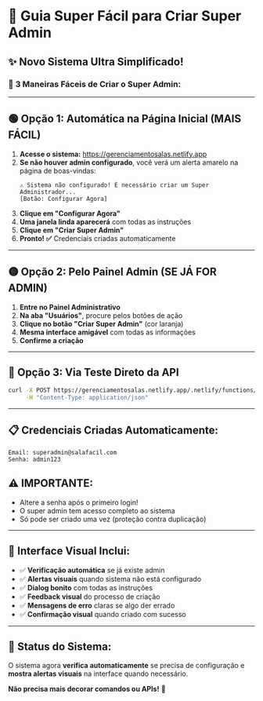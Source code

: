 # 🚀 Guia Super Fácil para Criar Super Admin

## ✨ **Novo Sistema Ultra Simplificado!**

### 🎯 **3 Maneiras Fáceis de Criar o Super Admin:**

---

## 🟢 **Opção 1: Automática na Página Inicial (MAIS FÁCIL)**

1. **Acesse o sistema:** https://gerenciamentosalas.netlify.app
2. **Se não houver admin configurado**, você verá um alerta amarelo na página de boas-vindas:
   ```
   ⚠️ Sistema não configurado! É necessário criar um Super Administrador...
   [Botão: Configurar Agora]
   ```
3. **Clique em "Configurar Agora"**
4. **Uma janela linda aparecerá** com todas as instruções
5. **Clique em "Criar Super Admin"**
6. **Pronto! ✅** Credenciais criadas automaticamente

---

## 🟡 **Opção 2: Pelo Painel Admin (SE JÁ FOR ADMIN)**

1. **Entre no Painel Administrativo**
2. **Na aba "Usuários"**, procure pelos botões de ação
3. **Clique no botão "Criar Super Admin"** (cor laranja)
4. **Mesma interface amigável** com todas as informações
5. **Confirme a criação**

---

## 🔵 **Opção 3: Via Teste Direto da API**

```bash
curl -X POST https://gerenciamentosalas.netlify.app/.netlify/functions/create-super-admin \
     -H "Content-Type: application/json"
```

---

## 📋 **Credenciais Criadas Automaticamente:**

```
Email: superadmin@salafacil.com
Senha: admin123
```

## ⚠️ **IMPORTANTE:** 
- Altere a senha após o primeiro login!
- O super admin tem acesso completo ao sistema
- Só pode ser criado uma vez (proteção contra duplicação)

---

## 🎨 **Interface Visual Inclui:**

- ✅ **Verificação automática** se já existe admin
- ✅ **Alertas visuais** quando sistema não está configurado  
- ✅ **Dialog bonito** com todas as instruções
- ✅ **Feedback visual** do processo de criação
- ✅ **Mensagens de erro** claras se algo der errado
- ✅ **Confirmação visual** quando criado com sucesso

---

## 🚦 **Status do Sistema:**

O sistema agora **verifica automaticamente** se precisa de configuração e **mostra alertas visuais** na interface quando necessário.

**Não precisa mais decorar comandos ou APIs!** 🎉
